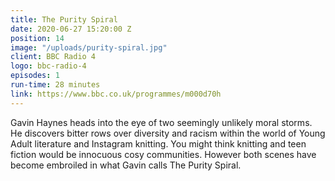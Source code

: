 ```yaml
---
title: The Purity Spiral
date: 2020-06-27 15:20:00 Z
position: 14
image: "/uploads/purity-spiral.jpg"
client: BBC Radio 4
logo: bbc-radio-4
episodes: 1
run-time: 28 minutes
link: https://www.bbc.co.uk/programmes/m000d70h
---
```


Gavin Haynes heads into the eye of two seemingly unlikely moral storms. He discovers bitter rows over diversity and racism within the world of Young Adult literature and Instagram knitting. You might think knitting and teen fiction would be innocuous cosy communities. However both scenes have become embroiled in what Gavin calls The Purity Spiral.